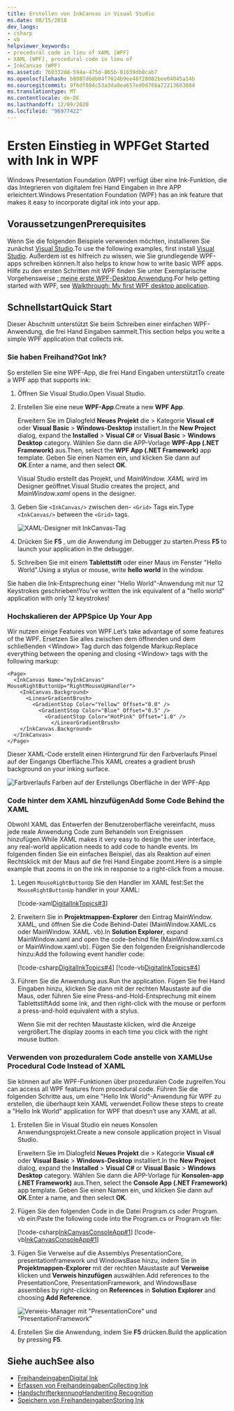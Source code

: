 ```yaml
---
title: Erstellen von InkCanvas in Visual Studio
ms.date: 08/15/2018
dev_langs:
- csharp
- vb
helpviewer_keywords:
- procedural code in lieu of XAML [WPF]
- XAML [WPF], procedural code in lieu of
- InkCanvas (WPF)
ms.assetid: 760332dd-594a-475d-865b-01659db8cab7
ms.openlocfilehash: b8087d6db04f7024b9ee48f28002bee04045a14b
ms.sourcegitcommit: 9f6df084c53a3da0ea657ed0d708a72213683084
ms.translationtype: MT
ms.contentlocale: de-DE
ms.lasthandoff: 12/09/2020
ms.locfileid: "96977422"
---
```

# <a name="get-started-with-ink-in-wpf"></a><span data-ttu-id="37acc-102">Ersten Einstieg in WPF</span><span class="sxs-lookup"><span data-stu-id="37acc-102">Get Started with Ink in WPF</span></span>

<span data-ttu-id="37acc-103">Windows Presentation Foundation (WPF) verfügt über eine Ink-Funktion, die das Integrieren von digitalem frei Hand Eingaben in Ihre APP erleichtert.</span><span class="sxs-lookup"><span data-stu-id="37acc-103">Windows Presentation Foundation (WPF) has an ink feature that makes it easy to incorporate digital ink into your app.</span></span>

## <a name="prerequisites"></a><span data-ttu-id="37acc-104">Voraussetzungen</span><span class="sxs-lookup"><span data-stu-id="37acc-104">Prerequisites</span></span>

<span data-ttu-id="37acc-105">Wenn Sie die folgenden Beispiele verwenden möchten, installieren Sie zunächst [Visual Studio](https://visualstudio.microsoft.com/downloads/?utm_medium=microsoft&utm_source=docs.microsoft.com&utm_campaign=inline+link&utm_content=download+vs2019).</span><span class="sxs-lookup"><span data-stu-id="37acc-105">To use the following examples, first install [Visual Studio](https://visualstudio.microsoft.com/downloads/?utm_medium=microsoft&utm_source=docs.microsoft.com&utm_campaign=inline+link&utm_content=download+vs2019).</span></span> <span data-ttu-id="37acc-106">Außerdem ist es hilfreich zu wissen, wie Sie grundlegende WPF-apps schreiben können.</span><span class="sxs-lookup"><span data-stu-id="37acc-106">It also helps to know how to write basic WPF apps.</span></span> <span data-ttu-id="37acc-107">Hilfe zu den ersten Schritten mit WPF finden Sie unter Exemplarische Vorgehensweise [: meine erste WPF-Desktop Anwendung](../getting-started/walkthrough-my-first-wpf-desktop-application.md).</span><span class="sxs-lookup"><span data-stu-id="37acc-107">For help getting started with WPF, see [Walkthrough: My first WPF desktop application](../getting-started/walkthrough-my-first-wpf-desktop-application.md).</span></span>

## <a name="quick-start"></a><span data-ttu-id="37acc-108">Schnellstart</span><span class="sxs-lookup"><span data-stu-id="37acc-108">Quick Start</span></span>

<span data-ttu-id="37acc-109">Dieser Abschnitt unterstützt Sie beim Schreiben einer einfachen WPF-Anwendung, die frei Hand Eingaben sammelt.</span><span class="sxs-lookup"><span data-stu-id="37acc-109">This section helps you write a simple WPF application that collects ink.</span></span>

### <a name="got-ink"></a><span data-ttu-id="37acc-110">Sie haben Freihand?</span><span class="sxs-lookup"><span data-stu-id="37acc-110">Got Ink?</span></span>

<span data-ttu-id="37acc-111">So erstellen Sie eine WPF-App, die frei Hand Eingaben unterstützt</span><span class="sxs-lookup"><span data-stu-id="37acc-111">To create a WPF app that supports ink:</span></span>

1. <span data-ttu-id="37acc-112">Öffnen Sie Visual Studio.</span><span class="sxs-lookup"><span data-stu-id="37acc-112">Open Visual Studio.</span></span>

2. <span data-ttu-id="37acc-113">Erstellen Sie eine neue **WPF-App**.</span><span class="sxs-lookup"><span data-stu-id="37acc-113">Create a new **WPF App**.</span></span>

   <span data-ttu-id="37acc-114">Erweitern Sie im Dialogfeld **Neues Projekt** die   >  Kategorie **Visual c#** oder **Visual Basic**  >  **Windows-Desktop** installiert.</span><span class="sxs-lookup"><span data-stu-id="37acc-114">In the **New Project** dialog, expand the **Installed** > **Visual C#** or **Visual Basic** > **Windows Desktop** category.</span></span> <span data-ttu-id="37acc-115">Wählen Sie dann die APP-Vorlage **WPF-App (.NET Framework)** aus.</span><span class="sxs-lookup"><span data-stu-id="37acc-115">Then, select the **WPF App (.NET Framework)** app template.</span></span> <span data-ttu-id="37acc-116">Geben Sie einen Namen ein, und klicken Sie dann auf **OK**.</span><span class="sxs-lookup"><span data-stu-id="37acc-116">Enter a name, and then select **OK**.</span></span>

   <span data-ttu-id="37acc-117">Visual Studio erstellt das Projekt, und *MainWindow. XAML* wird im Designer geöffnet.</span><span class="sxs-lookup"><span data-stu-id="37acc-117">Visual Studio creates the project, and *MainWindow.xaml* opens in the designer.</span></span>

3. <span data-ttu-id="37acc-118">Geben Sie `<InkCanvas/>` zwischen den- `<Grid>` Tags ein.</span><span class="sxs-lookup"><span data-stu-id="37acc-118">Type `<InkCanvas/>` between the `<Grid>` tags.</span></span>

   ![XAML-Designer mit InkCanvas-Tag](./media/getting-started-with-ink/inkcanvas-xaml.png)

4. <span data-ttu-id="37acc-120">Drücken Sie **F5** , um die Anwendung im Debugger zu starten.</span><span class="sxs-lookup"><span data-stu-id="37acc-120">Press **F5** to launch your application in the debugger.</span></span>

5. <span data-ttu-id="37acc-121">Schreiben Sie mit einem **Tablettstift** oder einer Maus im Fenster "Hello World".</span><span class="sxs-lookup"><span data-stu-id="37acc-121">Using a stylus or mouse, write **hello world** in the window.</span></span>

<span data-ttu-id="37acc-122">Sie haben die Ink-Entsprechung einer "Hello World"-Anwendung mit nur 12 Keystrokes geschrieben!</span><span class="sxs-lookup"><span data-stu-id="37acc-122">You've written the ink equivalent of a "hello world" application with only 12 keystrokes!</span></span>

### <a name="spice-up-your-app"></a><span data-ttu-id="37acc-123">Hochskalieren der APP</span><span class="sxs-lookup"><span data-stu-id="37acc-123">Spice Up Your App</span></span>

<span data-ttu-id="37acc-124">Wir nutzen einige Features von WPF.</span><span class="sxs-lookup"><span data-stu-id="37acc-124">Let’s take advantage of some features of the WPF.</span></span> <span data-ttu-id="37acc-125">Ersetzen Sie alles zwischen dem öffnenden und dem schließenden \<Window> Tag durch das folgende Markup:</span><span class="sxs-lookup"><span data-stu-id="37acc-125">Replace everything between the opening and closing \<Window> tags with the following markup:</span></span>

```xaml
<Page>
  <InkCanvas Name="myInkCanvas" MouseRightButtonUp="RightMouseUpHandler">
    <InkCanvas.Background>
      <LinearGradientBrush>
        <GradientStop Color="Yellow" Offset="0.0" />
          <GradientStop Color="Blue" Offset="0.5" />
            <GradientStop Color="HotPink" Offset="1.0" />
              </LinearGradientBrush>
    </InkCanvas.Background>
  </InkCanvas>
</Page>
```

<span data-ttu-id="37acc-126">Dieser XAML-Code erstellt einen Hintergrund für den Farbverlaufs Pinsel auf der Eingangs Oberfläche.</span><span class="sxs-lookup"><span data-stu-id="37acc-126">This XAML creates a gradient brush background on your inking surface.</span></span>

![Farbverlaufs Farben auf der Erstellungs Oberfläche in der WPF-App](./media/getting-started-with-ink/gradient-colors.png)

### <a name="add-some-code-behind-the-xaml"></a><span data-ttu-id="37acc-128">Code hinter dem XAML hinzufügen</span><span class="sxs-lookup"><span data-stu-id="37acc-128">Add Some Code Behind the XAML</span></span>

<span data-ttu-id="37acc-129">Obwohl XAML das Entwerfen der Benutzeroberfläche vereinfacht, muss jede reale Anwendung Code zum Behandeln von Ereignissen hinzufügen.</span><span class="sxs-lookup"><span data-stu-id="37acc-129">While XAML makes it very easy to design the user interface, any real-world application needs to add code to handle events.</span></span> <span data-ttu-id="37acc-130">Im folgenden finden Sie ein einfaches Beispiel, das als Reaktion auf einen Rechtsklick mit der Maus auf die frei Hand Eingabe zoomt.</span><span class="sxs-lookup"><span data-stu-id="37acc-130">Here is a simple example that zooms in on the ink in response to a right-click from a mouse.</span></span>

1. <span data-ttu-id="37acc-131">Legen `MouseRightButtonUp` Sie den Handler im XAML fest:</span><span class="sxs-lookup"><span data-stu-id="37acc-131">Set the `MouseRightButtonUp` handler in your XAML:</span></span>

   [!code-xaml[DigitalInkTopics#3](~/samples/snippets/csharp/VS_Snippets_Wpf/DigitalInkTopics/CSharp/Window2.xaml#3)]

1. <span data-ttu-id="37acc-132">Erweitern Sie in **Projektmappen-Explorer** den Eintrag MainWindow. XAML, und öffnen Sie die Code Behind-Datei (MainWindow.XAML.cs oder MainWindow. XAML. vb).</span><span class="sxs-lookup"><span data-stu-id="37acc-132">In **Solution Explorer**, expand MainWindow.xaml and open the code-behind file (MainWindow.xaml.cs or MainWindow.xaml.vb).</span></span> <span data-ttu-id="37acc-133">Fügen Sie den folgenden Ereignishandlercode hinzu:</span><span class="sxs-lookup"><span data-stu-id="37acc-133">Add the following event handler code:</span></span>

   [!code-csharp[DigitalInkTopics#4](~/samples/snippets/csharp/VS_Snippets_Wpf/DigitalInkTopics/CSharp/Window2.xaml.cs#4)]
   [!code-vb[DigitalInkTopics#4](~/samples/snippets/visualbasic/VS_Snippets_Wpf/DigitalInkTopics/VisualBasic/Window2.xaml.vb#4)]

1. <span data-ttu-id="37acc-134">Führen Sie die Anwendung aus.</span><span class="sxs-lookup"><span data-stu-id="37acc-134">Run the application.</span></span> <span data-ttu-id="37acc-135">Fügen Sie frei Hand Eingaben hinzu, klicken Sie dann mit der rechten Maustaste auf die Maus, oder führen Sie eine Press-and-Hold-Entsprechung mit einem Tablettstift</span><span class="sxs-lookup"><span data-stu-id="37acc-135">Add some ink, and then right-click with the mouse or perform a press-and-hold equivalent with a stylus.</span></span>

   <span data-ttu-id="37acc-136">Wenn Sie mit der rechten Maustaste klicken, wird die Anzeige vergrößert.</span><span class="sxs-lookup"><span data-stu-id="37acc-136">The display zooms in each time you click with the right mouse button.</span></span>

### <a name="use-procedural-code-instead-of-xaml"></a><span data-ttu-id="37acc-137">Verwenden von prozeduralem Code anstelle von XAML</span><span class="sxs-lookup"><span data-stu-id="37acc-137">Use Procedural Code Instead of XAML</span></span>

<span data-ttu-id="37acc-138">Sie können auf alle WPF-Funktionen über prozeduralen Code zugreifen.</span><span class="sxs-lookup"><span data-stu-id="37acc-138">You can access all WPF features from procedural code.</span></span> <span data-ttu-id="37acc-139">Führen Sie die folgenden Schritte aus, um eine "Hello Ink World"-Anwendung für WPF zu erstellen, die überhaupt kein XAML verwendet.</span><span class="sxs-lookup"><span data-stu-id="37acc-139">Follow these steps to create a "Hello Ink World" application for WPF that doesn’t use any XAML at all.</span></span>

1. <span data-ttu-id="37acc-140">Erstellen Sie in Visual Studio ein neues Konsolen Anwendungsprojekt.</span><span class="sxs-lookup"><span data-stu-id="37acc-140">Create a new console application project in Visual Studio.</span></span>

   <span data-ttu-id="37acc-141">Erweitern Sie im Dialogfeld **Neues Projekt** die   >  Kategorie **Visual c#** oder **Visual Basic**  >  **Windows-Desktop** installiert.</span><span class="sxs-lookup"><span data-stu-id="37acc-141">In the **New Project** dialog, expand the **Installed** > **Visual C#** or **Visual Basic** > **Windows Desktop** category.</span></span> <span data-ttu-id="37acc-142">Wählen Sie dann die APP-Vorlage für **Konsolen-app (.NET Framework)** aus.</span><span class="sxs-lookup"><span data-stu-id="37acc-142">Then, select the **Console App (.NET Framework)** app template.</span></span> <span data-ttu-id="37acc-143">Geben Sie einen Namen ein, und klicken Sie dann auf **OK**.</span><span class="sxs-lookup"><span data-stu-id="37acc-143">Enter a name, and then select **OK**.</span></span>

1. <span data-ttu-id="37acc-144">Fügen Sie den folgenden Code in die Datei Program.cs oder Program. vb ein:</span><span class="sxs-lookup"><span data-stu-id="37acc-144">Paste the following code into the Program.cs or Program.vb file:</span></span>

   [!code-csharp[InkCanvasConsoleApp#1](~/samples/snippets/csharp/VS_Snippets_Wpf/InkCanvasConsoleApp/CSharp/Program.cs#1)]
   [!code-vb[InkCanvasConsoleApp#1](~/samples/snippets/visualbasic/VS_Snippets_Wpf/InkCanvasConsoleApp/VisualBasic/Module1.vb#1)]

1. <span data-ttu-id="37acc-145">Fügen Sie Verweise auf die Assemblys PresentationCore, presentationframework und WindowsBase hinzu, indem Sie in **Projektmappen-Explorer** mit der rechten Maustaste auf **Verweise** klicken und **Verweis hinzufügen** auswählen.</span><span class="sxs-lookup"><span data-stu-id="37acc-145">Add references to the PresentationCore, PresentationFramework, and WindowsBase assemblies by right-clicking on **References** in **Solution Explorer** and choosing **Add Reference**.</span></span>

   ![Verweis-Manager mit "PresentationCore" und "PresentationFramework"](./media/getting-started-with-ink/reference-manager-presentationcore-presentationframework.png)

1. <span data-ttu-id="37acc-147">Erstellen Sie die Anwendung, indem Sie **F5** drücken.</span><span class="sxs-lookup"><span data-stu-id="37acc-147">Build the application by pressing **F5**.</span></span>

## <a name="see-also"></a><span data-ttu-id="37acc-148">Siehe auch</span><span class="sxs-lookup"><span data-stu-id="37acc-148">See also</span></span>

- [<span data-ttu-id="37acc-149">Freihandeingaben</span><span class="sxs-lookup"><span data-stu-id="37acc-149">Digital Ink</span></span>](digital-ink.md)
- [<span data-ttu-id="37acc-150">Erfassen von Freihandeingaben</span><span class="sxs-lookup"><span data-stu-id="37acc-150">Collecting Ink</span></span>](collecting-ink.md)
- [<span data-ttu-id="37acc-151">Handschrifterkennung</span><span class="sxs-lookup"><span data-stu-id="37acc-151">Handwriting Recognition</span></span>](handwriting-recognition.md)
- [<span data-ttu-id="37acc-152">Speichern von Freihandeingaben</span><span class="sxs-lookup"><span data-stu-id="37acc-152">Storing Ink</span></span>](storing-ink.md)
